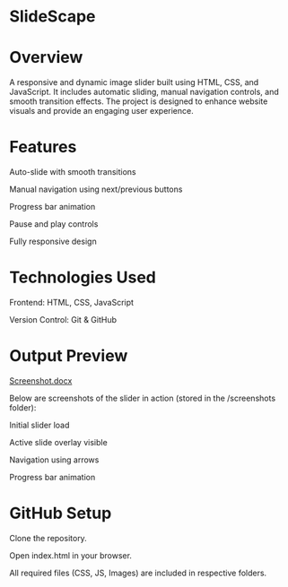 # SlideScape

# Overview

A responsive and dynamic image slider built using HTML, CSS, and JavaScript. It includes automatic sliding, manual navigation controls, and smooth transition effects. The project is designed to enhance website visuals and provide an engaging user experience.

# Features

Auto-slide with smooth transitions

Manual navigation using next/previous buttons

Progress bar animation

Pause and play controls

Fully responsive design

# Technologies Used

Frontend: HTML, CSS, JavaScript

Version Control: Git & GitHub

# Output Preview
[Screenshot.docx](https://github.com/user-attachments/files/22748236/Screenshot.docx)



Below are screenshots of the slider in action (stored in the /screenshots folder):

Initial slider load

Active slide overlay visible

Navigation using arrows

Progress bar animation

# GitHub Setup

Clone the repository.

Open index.html in your browser.

All required files (CSS, JS, Images) are included in respective folders.
